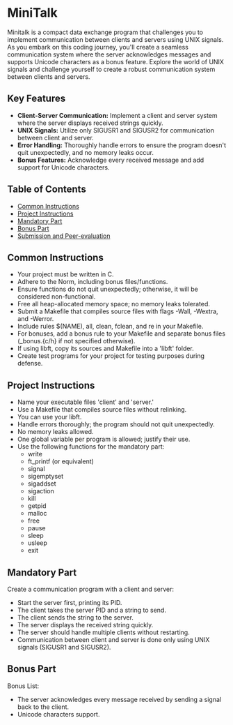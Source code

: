 # MiniTalk
Minitalk is a compact data exchange program that challenges you to implement communication between clients and servers using UNIX signals.  As you embark on this coding journey, you'll create a seamless communication system where the server acknowledges messages and supports Unicode characters as a bonus feature.
Explore the world of UNIX signals and challenge yourself to create a robust communication system between clients and servers.
   ## Key Features

   - **Client-Server Communication:** Implement a client and server system where the server displays received strings quickly.
   - **UNIX Signals:** Utilize only SIGUSR1 and SIGUSR2 for communication between client and server.
   - **Error Handling:** Thoroughly handle errors to ensure the program doesn't quit unexpectedly, and no memory leaks occur.
   - **Bonus Features:** Acknowledge every received message and add support for Unicode characters.
  
## Table of Contents

- [Common Instructions](#common-instructions)
- [Project Instructions](#project-instructions)
- [Mandatory Part](#mandatory-part)
- [Bonus Part](#bonus-part)
- [Submission and Peer-evaluation](#submission-and-peer-evaluation)

## Common Instructions

- Your project must be written in C.
- Adhere to the Norm, including bonus files/functions.
- Ensure functions do not quit unexpectedly; otherwise, it will be considered non-functional.
- Free all heap-allocated memory space; no memory leaks tolerated.
- Submit a Makefile that compiles source files with flags -Wall, -Wextra, and -Werror.
- Include rules $(NAME), all, clean, fclean, and re in your Makefile.
- For bonuses, add a bonus rule to your Makefile and separate bonus files (_bonus.{c/h} if not specified otherwise).
- If using libft, copy its sources and Makefile into a 'libft' folder.
- Create test programs for your project for testing purposes during defense.

## Project Instructions

- Name your executable files 'client' and 'server.'
- Use a Makefile that compiles source files without relinking.
- You can use your libft.
- Handle errors thoroughly; the program should not quit unexpectedly.
- No memory leaks allowed.
- One global variable per program is allowed; justify their use.
- Use the following functions for the mandatory part:
  - write
  - ft_printf (or equivalent)
  - signal
  - sigemptyset
  - sigaddset
  - sigaction
  - kill
  - getpid
  - malloc
  - free
  - pause
  - sleep
  - usleep
  - exit

## Mandatory Part

Create a communication program with a client and server:
- Start the server first, printing its PID.
- The client takes the server PID and a string to send.
- The client sends the string to the server.
- The server displays the received string quickly.
- The server should handle multiple clients without restarting.
- Communication between client and server is done only using UNIX signals (SIGUSR1 and SIGUSR2).

## Bonus Part

Bonus List:
- The server acknowledges every message received by sending a signal back to the client.
- Unicode characters support.
